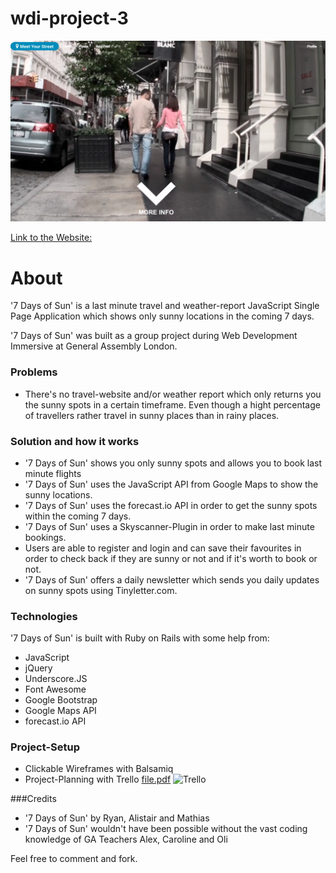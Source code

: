 # wdi-project-3

![7 Days of Sun](https://github.com/matmenzl/wdi-project-2/blob/master/app/assets/images/README.png?raw=true)

[Link to the Website:](https://7daysofsun.herokuapp.com)

# About
'7 Days of Sun' is a last minute travel and weather-report JavaScript Single Page Application which shows only sunny locations in the coming 7 days.   

'7 Days of Sun' was built as a group project during Web Development Immersive at General Assembly London.

### Problems
+ There's no travel-website and/or weather report which only returns you the sunny spots in a certain timeframe. Even though a hight percentage of travellers rather travel in sunny places than in rainy places. 

### Solution and how it works
+ '7 Days of Sun' shows you only sunny spots and allows you to book last minute flights
+ '7 Days of Sun' uses the JavaScript API from Google Maps to show the sunny locations. 
+ '7 Days of Sun' uses the forecast.io API in order to get the sunny spots within the coming 7 days.
+ '7 Days of Sun' uses a Skyscanner-Plugin in order to make last minute bookings. 
+ Users are able to register and login and can save their favourites in order to check back if they are sunny or not and if it's worth to book or not.
+ '7 Days of Sun' offers a daily newsletter which sends you daily updates on sunny spots using Tinyletter.com.

### Technologies

'7 Days of Sun' is built with Ruby on Rails with some help from:

+ JavaScript
+ jQuery
+ Underscore.JS
+ Font Awesome
+ Google Bootstrap
+ Google Maps API
+ forecast.io API


### Project-Setup
+ Clickable Wireframes with Balsamiq
+ Project-Planning with Trello
[file.pdf](https://github.com/matmenzl/wdi-project-2/blob/master/app/assets/images/7daysofsun.pdf)
![Trello](https://github.com/matmenzl/wdi-project-2/blob/master/app/assets/images/trello_project_3.png?raw=true)

###Credits

+ '7 Days of Sun' by Ryan, Alistair and Mathias 
+ '7 Days of Sun' wouldn't have been possible without the vast coding knowledge of GA Teachers Alex, Caroline and Oli

Feel free to comment and fork.


